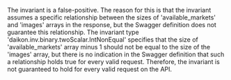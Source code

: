 The invariant is a false-positive. The reason for this is that the invariant assumes a specific relationship between the sizes of 'available_markets' and 'images' arrays in the response, but the Swagger definition does not guarantee this relationship. The invariant type 'daikon.inv.binary.twoScalar.IntNonEqual' specifies that the size of 'available_markets' array minus 1 should not be equal to the size of the 'images' array, but there is no indication in the Swagger definition that such a relationship holds true for every valid request. Therefore, the invariant is not guaranteed to hold for every valid request on the API.
